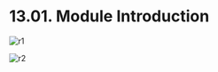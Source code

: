 # 13.01. Module Introduction

![r1](https://github.com/kiranbansode/learn-react/assets/50626798/9ff53613-33bd-46d9-ad80-80b03da36960)

![r2](https://github.com/kiranbansode/learn-react/assets/50626798/2e0f3128-dc8e-46f5-ac01-d9202f4f08ef)
